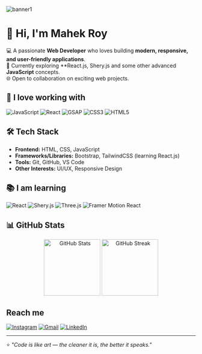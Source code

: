 ![banner1](https://github.com/user-attachments/assets/e8b96896-8432-4d48-a5f5-d0b4c99b2dad)

# 👋 Hi, I'm Mahek Roy  

💻 A passionate **Web Developer** who loves building **modern, responsive, and user-friendly applications**.  
🚀 Currently exploring **React.js, Shery.js and some other advanced **JavaScript** concepts.  
🌐 Open to collaboration on exciting web projects.  

## 💖 I love working with

![JavaScript](https://img.shields.io/badge/JavaScript-F7DF1E?style=for-the-badge&logo=javascript&logoColor=black)
![React](https://img.shields.io/badge/React-61DAFB?style=for-the-badge&logo=react&logoColor=black)
![GSAP](https://img.shields.io/badge/GSAP-88CE02?style=for-the-badge&logo=greensock&logoColor=white)
![CSS3](https://img.shields.io/badge/CSS3-1572B6?style=for-the-badge&logo=css3&logoColor=white)
![HTML5](https://img.shields.io/badge/HTML5-E34F26?style=for-the-badge&logo=html5&logoColor=white)

## 🛠 Tech Stack  
- **Frontend:** HTML, CSS, JavaScript  
- **Frameworks/Libraries:** Bootstrap, TailwindCSS (learning React.js)  
- **Tools:** Git, GitHub, VS Code  
- **Other Interests:** UI/UX, Responsive Design  

## 📚 I am learning

![React](https://img.shields.io/badge/React-61DAFB?style=for-the-badge&logo=react&logoColor=black)
![Shery.js](https://img.shields.io/badge/Shery.js-FF6F61?style=for-the-badge&logoColor=white)
![Three.js](https://img.shields.io/badge/Three.js-000000?style=for-the-badge&logo=three.js&logoColor=white)
![Framer Motion React](https://img.shields.io/badge/Framer%20Motion%20(React)-0055FF?style=for-the-badge&logo=react&logoColor=white)

## 📊 GitHub Stats  
<p align="center">
  <img src="https://github-readme-stats.vercel.app/api?username=Dev-Mahek&show_icons=true&theme=tokyonight" alt="GitHub Stats" height="150"/>
  <img src="https://github-readme-streak-stats.herokuapp.com?user=Dev-Mahek&theme=tokyonight&date_format=M%20j%5B%2C%20Y%5D" alt="GitHub Streak" height="150"/>
</p>  

## Reach me

[![Instagram](https://img.shields.io/badge/Instagram-@dev_mahek_-E4405F?style=for-the-badge&logo=instagram&logoColor=white)](https://www.instagram.com/dev_mahek_)
[![Gmail](https://img.shields.io/badge/Gmail-Mahek@gmail.com-red?style=for-the-badge&logo=gmail&logoColor=white)](mailto:your_email@gmail.com)
[![LinkedIn](https://img.shields.io/badge/LinkedIn-Mahek-blue?style=for-the-badge&logo=linkedin&logoColor=white)](https://www.linkedin.com/in/your-linkedin)

---

⭐️ *"Code is like art — the cleaner it is, the better it speaks."*  
